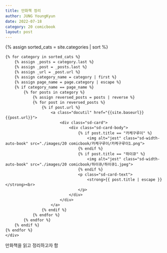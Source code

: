 ```yaml
---
title: 만화책 정리
author: JUNG YoungKyun
date: 2022-07-18
category: 20 comicbook
layout: post
---
```


<div class="sd-container-fluid ">
    <div class="docutils">
    {% assign sorted_cats = site.categories | sort %}

    {% for category in sorted_cats %}
        {% assign _posts = category.last %}
        {% assign _post = _posts.last %}
        {% assign _url = _post.url %}
        {% assign category_name = category | first %}
        {% assign page_name = page.category | escape %}
        {% if category_name == page_name %}
            {% for posts in category %}
                {% assign reversed_posts = posts | reverse %}
                {% for post in reversed_posts %}
                    {% if post.url %}
                        <a class="docutil" href="{{site.baseurl}}{{post.url}}">
                            <div class="sd-card">
                                <div class="sd-card-body">
                                    {% if post.title == "카케구루이" %}
                                        <img alt="jest" class="sd-width-auto-book" src="./images/20 comicbook/카케구루이/카케구루이1.png">
                                    {% endif %}
                                    {% if post.title == "하이큐" %}
                                        <img alt="jest" class="sd-width-auto-book" src="./images/20 comicbook/하이큐/하이큐1.jpeg">
                                    {% endif %}
                                    <p class="sd-card-text">
                                        <strong>{{ post.title | escape }}</strong><br>
                                    </p>
                                </div>
                            </div>
                        </a>
                    {% endif %}
                {% endfor %}
            {% endfor %}
        {% endif %}
    {% endfor %}
    </div>
</div>

만화책을 읽고 정리하고자 함